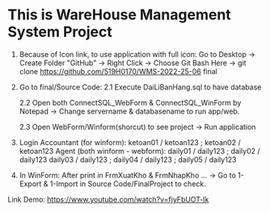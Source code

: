 # This is WareHouse Management System Project
1. Because of Icon link, to use application with full icon:
   Go to Desktop -> Create Folder "GitHub" -> Right Click -> Choose Git Bash Here
   -> git clone https://github.com/519H0170/WMS-2022-25-06 final

2. Go to final/Source Code:
   2.1 Execute DaiLiBanHang.sql to have database

   2.2 Open both ConnectSQL_WebForm & ConnectSQL_WinForm by Notepad
      -> Change servername & databasename to run app/web.

   2.3 Open WebForm/Winform(shorcut) to see project -> Run application

3. Login
   Accountant (for winform): 
      ketoan01 / ketoan123 ; ketoan02 / ketoan123
   Agent (both winform - webform): 
      daily01 / daily123 ; daily02 / daily123 
      daily03 / daily123 ; daily04 / daily123 ; daily05 / daily123 

4. In WinForm: 
   After print in FrmXuatKho & FrmNhapKho ... 
   -> Go to 1-Export & 1-Import in Source Code/FinalProject to check.
   


Link Demo: https://www.youtube.com/watch?v=fjyFbUOT-lk

